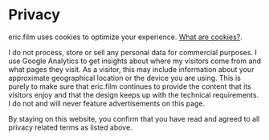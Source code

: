 # Privacy

eric.film uses cookies to optimize your experience. [What are cookies?](https://www.allaboutcookies.org/cookies/).

I do not process, store or sell any personal data for commercial purposes. I use Google Analytics to get insights about where my visitors come from and what pages they visit. As a visitor, this may include information about your approximate geographical location or the device you are using. This is purely to make sure that eric.film continues to provide the content that its visitors enjoy and that the design keeps up with the technical requirements. I do not and will never feature advertisements on this page.

By staying on this website, you confirm that you have read and agreed to all privacy related terms as listed above.
